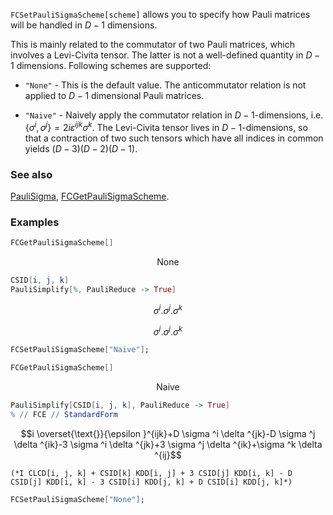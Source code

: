 `FCSetPauliSigmaScheme[scheme]` allows you to specify how Pauli matrices will be handled in $D-1$ dimensions.

This is mainly related to the commutator of two Pauli matrices, which involves a Levi-Civita tensor. The latter is not a well-defined quantity in $D-1$ dimensions. Following schemes are supported:

- `"None"` - This is the default value. The anticommutator relation is not applied to $D-1$ dimensional Pauli matrices.

- `"Naive"` - Naively apply the commutator relation in $D-1$-dimensions, i.e.  $\{\sigma^i, \sigma^j \} = 2 i \varepsilon^{ijk} \sigma^k$. The Levi-Civita tensor lives in $D-1$-dimensions, so that a contraction of two such tensors which have all indices in common yields $(D-3) (D-2) (D-1)$.

### See also

[PauliSigma](PauliSigma), [FCGetPauliSigmaScheme](FCGetPauliSigmaScheme).

### Examples

```mathematica
FCGetPauliSigmaScheme[]
```

$$\text{None}$$

```mathematica
CSID[i, j, k]
PauliSimplify[%, PauliReduce -> True]
```

$$\sigma ^i.\sigma ^j.\sigma ^k$$

$$\sigma ^i.\sigma ^j.\sigma ^k$$

```mathematica
FCSetPauliSigmaScheme["Naive"];
```

```mathematica
FCGetPauliSigmaScheme[]
```

$$\text{Naive}$$

```mathematica
PauliSimplify[CSID[i, j, k], PauliReduce -> True]
% // FCE // StandardForm
```

$$i \overset{\text{}}{\epsilon }^{ijk}+D \sigma ^i \delta ^{jk}-D \sigma ^j \delta ^{ik}-3 \sigma ^i \delta ^{jk}+3 \sigma ^j \delta ^{ik}+\sigma ^k \delta ^{ij}$$

```
(*I CLCD[i, j, k] + CSID[k] KDD[i, j] + 3 CSID[j] KDD[i, k] - D CSID[j] KDD[i, k] - 3 CSID[i] KDD[j, k] + D CSID[i] KDD[j, k]*)
```

```mathematica
FCSetPauliSigmaScheme["None"];
```